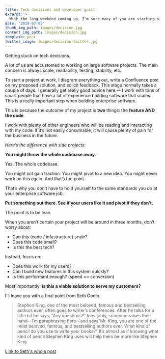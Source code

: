 ```yaml
---
title: Tech decisions and developer guilt 
excerpt: >-
  With the long weekend coming up, I'm sure many of you are starting side projects. I'm starting one this weekend, too. As usual, I got stuck on the "what tech stack should I use" question. Here's my updated take on that question with a little assistance from Seth Godin.
date: '2019-07-05'
thumb_img_path: images/decision.jpg
content_img_path: images/decision.jpg
template: post
twitter_image: images/decision-twitter.jpg
---
```


Getting stuck on tech decisions. 

A lot of us are accustomed to working on large software projects. The main concern is always scale, readability, testing, stability, etc. 

To start a project at work, I diagram everything out, write a Confluence post on my proposed solution, and solicit feedback. This stage normally takes a couple of days. I generally get really good advice here — I work with tons of smart people that have a lot of experience building software that scales. This is a really important step when building enterprise software.

This is because the outcome of my project is **two** things: the **feature AND the code**. 

I work with plenty of other engineers who will be reading and interacting with my code. If it’s not easily consumable, it will cause plenty of pain for the business in the future. 

_Here’s the difference with side projects:_

**You might throw the whole codebase away.**

Yes. The whole codebase. 

You might not gain traction. You might pivot to a new idea. You might never work on this again. And that’s the point.  

That’s why you don’t have to hold yourself to the same standards you do at your enterprise software job. 

**Put something out there. See if your users like it and pivot if they don’t.**

The point is to be lean.

When you aren’t certain your project will be around in three months, don’t worry about:
* Can this (code / infastructure) scale?
* Does this code smell?
* Is this the best tech?

Instead, focus on:
* Does this work for my users?
* Can I build new features in this system quickly?
* Is this performant enough? (speed == conversion)

Most importantly: **is this a viable solution to serve my customers?**

I'll leave you with a final point from Seth Godin.
> Stephen King, one of the most beloved, famous and bestselling authors ever, often goes to writer’s conferences. After he talks for a little bit he says, “Any questions?” Inevitably, someone raises their hand—I’m paraphrasing here—and says“Mr. King, you are one of the most beloved, famous, and bestselling authors ever. What kind of pencil do you use to write your books?” It’s almost as if knowing what kind of pencil Stephen King uses will help them be more like Stephen King.

[Link to Seth's whole post](https://seths.blog/wp-content/uploads/2012/07/pencil.pdf)